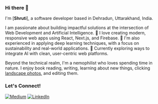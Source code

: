 ### Hi there 👋

I'm [**Shruti**], a software developer based in Dehradun, Uttarakhand, India.

I am passionate about building impactful solutions at the intersection of Web Development and Artificial Intelligence.
🔹 I love creating modern, responsive web apps using React, Next.js, and Firebase.
🔹 I'm also experienced in applying deep learning techniques, with a focus on sustainability and real-world applications.
🔹 Currently exploring ways to integrate AI with clean, user-centric web platforms.

Beyond the technical realm, I'm a nemophilist who loves spending time in nature. I enjoy book reading, writing, learning about new things, clicking [landscape photos](https://vsco.co/shrutisemwal/gallery), and editing them.

### Let's Connect!
[<img alt="Medium" src="https://img.shields.io/badge/Medium-%23000000.svg?&style=for-the-badge&logo=Medium&logoColor=white" />](https://medium.com/@semwalshruti450)
[<img alt="LinkedIn" src="https://img.shields.io/badge/LinkedIn-%230E76A8.svg?&style=for-the-badge&logo=LinkedIn&logoColor=white" />](https://www.linkedin.com/in/shrutisemwal/)

